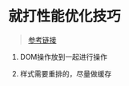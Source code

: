 # 就打性能优化技巧

> [参考链接](http://www.ruanyifeng.com/blog/2015/09/web-page-performance-in-depth.html)
1. DOM操作放到一起进行操作

2. 样式需要重排的，尽量做缓存